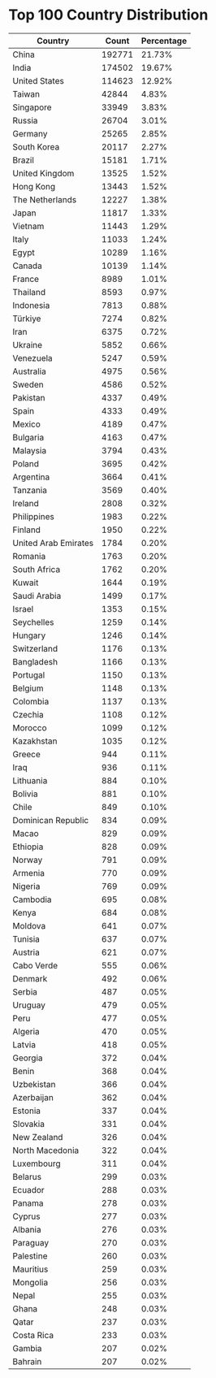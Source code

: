 # Top 100 Country Distribution
| Country | Count | Percentage |
|----|----|----|
| China | 192771 | 21.73% |
| India | 174502 | 19.67% |
| United States | 114623 | 12.92% |
| Taiwan | 42844 | 4.83% |
| Singapore | 33949 | 3.83% |
| Russia | 26704 | 3.01% |
| Germany | 25265 | 2.85% |
| South Korea | 20117 | 2.27% |
| Brazil | 15181 | 1.71% |
| United Kingdom | 13525 | 1.52% |
| Hong Kong | 13443 | 1.52% |
| The Netherlands | 12227 | 1.38% |
| Japan | 11817 | 1.33% |
| Vietnam | 11443 | 1.29% |
| Italy | 11033 | 1.24% |
| Egypt | 10289 | 1.16% |
| Canada | 10139 | 1.14% |
| France | 8989 | 1.01% |
| Thailand | 8593 | 0.97% |
| Indonesia | 7813 | 0.88% |
| Türkiye | 7274 | 0.82% |
| Iran | 6375 | 0.72% |
| Ukraine | 5852 | 0.66% |
| Venezuela | 5247 | 0.59% |
| Australia | 4975 | 0.56% |
| Sweden | 4586 | 0.52% |
| Pakistan | 4337 | 0.49% |
| Spain | 4333 | 0.49% |
| Mexico | 4189 | 0.47% |
| Bulgaria | 4163 | 0.47% |
| Malaysia | 3794 | 0.43% |
| Poland | 3695 | 0.42% |
| Argentina | 3664 | 0.41% |
| Tanzania | 3569 | 0.40% |
| Ireland | 2808 | 0.32% |
| Philippines | 1983 | 0.22% |
| Finland | 1950 | 0.22% |
| United Arab Emirates | 1784 | 0.20% |
| Romania | 1763 | 0.20% |
| South Africa | 1762 | 0.20% |
| Kuwait | 1644 | 0.19% |
| Saudi Arabia | 1499 | 0.17% |
| Israel | 1353 | 0.15% |
| Seychelles | 1259 | 0.14% |
| Hungary | 1246 | 0.14% |
| Switzerland | 1176 | 0.13% |
| Bangladesh | 1166 | 0.13% |
| Portugal | 1150 | 0.13% |
| Belgium | 1148 | 0.13% |
| Colombia | 1137 | 0.13% |
| Czechia | 1108 | 0.12% |
| Morocco | 1099 | 0.12% |
| Kazakhstan | 1035 | 0.12% |
| Greece | 944 | 0.11% |
| Iraq | 936 | 0.11% |
| Lithuania | 884 | 0.10% |
| Bolivia | 881 | 0.10% |
| Chile | 849 | 0.10% |
| Dominican Republic | 834 | 0.09% |
| Macao | 829 | 0.09% |
| Ethiopia | 828 | 0.09% |
| Norway | 791 | 0.09% |
| Armenia | 770 | 0.09% |
| Nigeria | 769 | 0.09% |
| Cambodia | 695 | 0.08% |
| Kenya | 684 | 0.08% |
| Moldova | 641 | 0.07% |
| Tunisia | 637 | 0.07% |
| Austria | 621 | 0.07% |
| Cabo Verde | 555 | 0.06% |
| Denmark | 492 | 0.06% |
| Serbia | 487 | 0.05% |
| Uruguay | 479 | 0.05% |
| Peru | 477 | 0.05% |
| Algeria | 470 | 0.05% |
| Latvia | 418 | 0.05% |
| Georgia | 372 | 0.04% |
| Benin | 368 | 0.04% |
| Uzbekistan | 366 | 0.04% |
| Azerbaijan | 362 | 0.04% |
| Estonia | 337 | 0.04% |
| Slovakia | 331 | 0.04% |
| New Zealand | 326 | 0.04% |
| North Macedonia | 322 | 0.04% |
| Luxembourg | 311 | 0.04% |
| Belarus | 299 | 0.03% |
| Ecuador | 288 | 0.03% |
| Panama | 278 | 0.03% |
| Cyprus | 277 | 0.03% |
| Albania | 276 | 0.03% |
| Paraguay | 270 | 0.03% |
| Palestine | 260 | 0.03% |
| Mauritius | 259 | 0.03% |
| Mongolia | 256 | 0.03% |
| Nepal | 255 | 0.03% |
| Ghana | 248 | 0.03% |
| Qatar | 237 | 0.03% |
| Costa Rica | 233 | 0.03% |
| Gambia | 207 | 0.02% |
| Bahrain | 207 | 0.02% |
